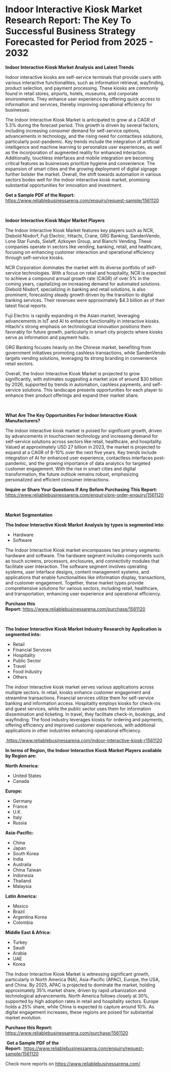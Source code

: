 <p><h1>Indoor Interactive Kiosk Market Research Report: The Key To Successful Business Strategy Forecasted for Period from 2025 - 2032</h1></p><p><strong>Indoor Interactive Kiosk Market Analysis and Latest Trends</strong></p>
<p><p>Indoor interactive kiosks are self-service terminals that provide users with various interactive functionalities, such as information retrieval, wayfinding, product selection, and payment processing. These kiosks are commonly found in retail stores, airports, hotels, museums, and corporate environments. They enhance user experience by offering quick access to information and services, thereby improving operational efficiency for businesses.</p><p>The Indoor Interactive Kiosk Market is anticipated to grow at a CAGR of 5.3% during the forecast period. This growth is driven by several factors, including increasing consumer demand for self-service options, advancements in technology, and the rising need for contactless solutions, particularly post-pandemic. Key trends include the integration of artificial intelligence and machine learning to personalize user experiences, as well as the incorporation of augmented reality for enhanced interaction. Additionally, touchless interfaces and mobile integration are becoming critical features as businesses prioritize hygiene and convenience. The expansion of smart cities and the growing deployment of digital signage further bolster the market. Overall, the shift towards automation in various sectors bodes well for the indoor interactive kiosk market, promising substantial opportunities for innovation and investment.</p></p>
<p><strong>Get a Sample PDF of the Report:&nbsp;</strong> <a href="https://www.reliablebusinessarena.com/enquiry/request-sample/1561120?utm_campaign=2225&utm_medium=2&utm_source=Github&utm_content=ia&utm_term=16022025&utm_id=indoor-interactive-kiosk">https://www.reliablebusinessarena.com/enquiry/request-sample/1561120</a></p>
<p>&nbsp;</p>
<p><strong>Indoor Interactive Kiosk Major Market Players</strong></p>
<p><p>The Indoor Interactive Kiosk Market features key players such as NCR, Diebold Nixdorf, Fuji Electric, Hitachi, Crane, GRG Banking, SandenVendo, Lone Star Funds, Sielaff, Azkoyen Group, and Bianchi Vending. These companies operate in sectors like vending, banking, retail, and healthcare, focusing on enhancing customer interaction and operational efficiency through self-service kiosks.</p><p>NCR Corporation dominates the market with its diverse portfolio of self-service technologies. With a focus on retail and hospitality, NCR is expected to achieve a compound annual growth rate (CAGR) of over 5% in the coming years, capitalizing on increasing demand for automated solutions. Diebold Nixdorf, specializing in banking and retail solutions, is also prominent, forecasting steady growth driven by the transition to digital banking services. Their revenues were approximately $4.3 billion as of their latest fiscal reports.</p><p>Fuji Electric is rapidly expanding in the Asian market, leveraging advancements in IoT and AI to enhance functionality in interactive kiosks. Hitachi's strong emphasis on technological innovation positions them favorably for future growth, particularly in smart city projects where kiosks serve as information and payment hubs.</p><p>GRG Banking focuses heavily on the Chinese market, benefiting from government initiatives promoting cashless transactions, while SandenVendo targets vending solutions, leveraging its strong branding in convenience retail sectors.</p><p>Overall, the Indoor Interactive Kiosk Market is projected to grow significantly, with estimates suggesting a market size of around $30 billion by 2026, supported by trends in automation, cashless payments, and self-service solutions. This landscape presents opportunities for each player to enhance their product offerings and expand their market share.</p></p>
<p>&nbsp;</p>
<p><strong>What Are The Key Opportunities For Indoor Interactive Kiosk Manufacturers?</strong></p>
<p><p>The indoor interactive kiosk market is poised for significant growth, driven by advancements in touchscreen technology and increasing demand for self-service solutions across sectors like retail, healthcare, and hospitality. Valued at approximately USD 27 billion in 2023, the market is projected to expand at a CAGR of 8-10% over the next five years. Key trends include integration of AI for enhanced user experience, contactless interfaces post-pandemic, and the growing importance of data analytics for targeted customer engagement. With the rise in smart cities and digital transformation, the future outlook remains robust, emphasizing personalized and efficient consumer interactions.</p></p>
<p><strong>Inquire or Share Your Questions If Any Before Purchasing This Report:</strong> <a href="https://www.reliablebusinessarena.com/enquiry/pre-order-enquiry/1561120?utm_campaign=2225&utm_medium=2&utm_source=Github&utm_content=ia&utm_term=16022025&utm_id=indoor-interactive-kiosk">https://www.reliablebusinessarena.com/enquiry/pre-order-enquiry/1561120</a></p>
<p>&nbsp;</p>
<p><strong>Market Segmentation</strong></p>
<p><strong>The Indoor Interactive Kiosk Market Analysis by types is segmented into:</strong></p>
<p><ul><li>Hardware</li><li>Software</li></ul></p>
<p><p>The Indoor Interactive Kiosk market encompasses two primary segments: hardware and software. The hardware segment includes components such as touch screens, processors, enclosures, and connectivity modules that facilitate user interaction. The software segment involves operating systems, user interface designs, content management systems, and applications that enable functionalities like information display, transactions, and customer engagement. Together, these market types provide comprehensive solutions for various sectors, including retail, healthcare, and transportation, enhancing user experience and operational efficiency.</p></p>
<p><strong>Purchase this Report:&nbsp;</strong><a href="https://www.reliablebusinessarena.com/purchase/1561120?utm_campaign=2225&utm_medium=2&utm_source=Github&utm_content=ia&utm_term=16022025&utm_id=indoor-interactive-kiosk">https://www.reliablebusinessarena.com/purchase/1561120</a></p>
<p>&nbsp;</p>
<p><strong>The Indoor Interactive Kiosk Market Industry Research by Application is segmented into:</strong></p>
<p><ul><li>Retail</li><li>Financial Services</li><li>Hospitality</li><li>Public Sector</li><li>Travel</li><li>Food Industry</li><li>Others</li></ul></p>
<p><p>The indoor interactive kiosk market serves various applications across multiple sectors. In retail, kiosks enhance customer engagement and streamline transactions. Financial services utilize them for self-service banking and information access. Hospitality employs kiosks for check-ins and guest services, while the public sector uses them for information dissemination and ticketing. In travel, they facilitate check-in, bookings, and wayfinding. The food industry leverages kiosks for ordering and payments, offering efficiency and improved customer experiences, with additional applications in other industries enhancing operational efficiency.</p></p>
<p><a href="https://www.reliablebusinessarena.com/indoor-interactive-kiosk-r1561120?utm_campaign=2225&utm_medium=2&utm_source=Github&utm_content=ia&utm_term=16022025&utm_id=indoor-interactive-kiosk">&nbsp;https://www.reliablebusinessarena.com/indoor-interactive-kiosk-r1561120</a></p>
<p><strong>In terms of Region, the Indoor Interactive Kiosk Market Players available by Region are:</strong></p>
<p>
    <p> <strong> North America: </strong>
        <ul>
            <li>United States</li>
            <li>Canada</li>
        </ul>
        </p> 
    <p> <strong> Europe: </strong>
        <ul>
            <li>Germany</li>
            <li>France</li>
            <li>U.K.</li>
            <li>Italy</li>
            <li>Russia</li>
        </ul>
        </p> 
    <p> <strong> Asia-Pacific: </strong>
        <ul>
            <li>China</li>
            <li>Japan</li>
            <li>South Korea</li>
            <li>India</li>
            <li>Australia</li>
            <li>China Taiwan</li>
            <li>Indonesia</li>
            <li>Thailand</li>
            <li>Malaysia</li>
        </ul>
        </p> 
    <p> <strong> Latin America: </strong>
        <ul>
            <li>Mexico</li>
            <li>Brazil</li>
            <li>Argentina Korea</li>
            <li>Colombia</li>
        </ul>
        </p> 
    <p> <strong> Middle East & Africa: </strong>
        <ul>
            <li>Turkey</li>
            <li>Saudi</li>
            <li>Arabia</li>
            <li>UAE</li>
            <li>Korea</li>
        </ul>
    </p>
    </p>
<p><p>The Indoor Interactive Kiosk Market is witnessing significant growth, particularly in North America (NA), Asia-Pacific (APAC), Europe, the USA, and China. By 2025, APAC is projected to dominate the market, holding approximately 35% market share, driven by rapid urbanization and technological advancements. North America follows closely at 30%, supported by high adoption rates in retail and hospitality sectors. Europe holds a 25% share, while China is expected to capture around 10%. As digital engagement increases, these regions are poised for substantial market evolution.</p></p>
<p><strong>Purchase this Report: </strong><a href="https://www.reliablebusinessarena.com/purchase/1561120?utm_campaign=2225&utm_medium=2&utm_source=Github&utm_content=ia&utm_term=16022025&utm_id=indoor-interactive-kiosk">https://www.reliablebusinessarena.com/purchase/1561120</a></p>
<p>&nbsp;<strong>Get a Sample PDF of the Report:&nbsp;&nbsp;</strong><a href="https://www.reliablebusinessarena.com/enquiry/request-sample/1561120?utm_campaign=2225&utm_medium=2&utm_source=Github&utm_content=ia&utm_term=16022025&utm_id=indoor-interactive-kiosk">https://www.reliablebusinessarena.com/enquiry/request-sample/1561120</a></p>
<p><strong></strong></p>
<p>Check more reports on <a href="https://www.reliablebusinessarena.com/?utm_campaign=2225&utm_medium=2&utm_source=Github&utm_content=ia&utm_term=16022025&utm_id=indoor-interactive-kiosk">https://www.reliablebusinessarena.com/</a></p>
